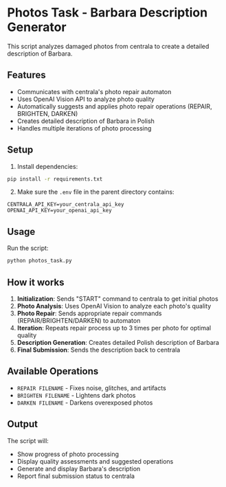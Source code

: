 # Photos Task - Barbara Description Generator

This script analyzes damaged photos from centrala to create a detailed description of Barbara.

## Features

- Communicates with centrala's photo repair automaton
- Uses OpenAI Vision API to analyze photo quality
- Automatically suggests and applies photo repair operations (REPAIR, BRIGHTEN, DARKEN)
- Creates detailed description of Barbara in Polish
- Handles multiple iterations of photo processing

## Setup

1. Install dependencies:
```bash
pip install -r requirements.txt
```

2. Make sure the `.env` file in the parent directory contains:
```
CENTRALA_API_KEY=your_centrala_api_key
OPENAI_API_KEY=your_openai_api_key
```

## Usage

Run the script:
```bash
python photos_task.py
```

## How it works

1. **Initialization**: Sends "START" command to centrala to get initial photos
2. **Photo Analysis**: Uses OpenAI Vision to analyze each photo's quality
3. **Photo Repair**: Sends appropriate repair commands (REPAIR/BRIGHTEN/DARKEN) to automaton
4. **Iteration**: Repeats repair process up to 3 times per photo for optimal quality
5. **Description Generation**: Creates detailed Polish description of Barbara
6. **Final Submission**: Sends the description back to centrala

## Available Operations

- `REPAIR FILENAME` - Fixes noise, glitches, and artifacts
- `BRIGHTEN FILENAME` - Lightens dark photos
- `DARKEN FILENAME` - Darkens overexposed photos

## Output

The script will:
- Show progress of photo processing
- Display quality assessments and suggested operations
- Generate and display Barbara's description
- Report final submission status to centrala 